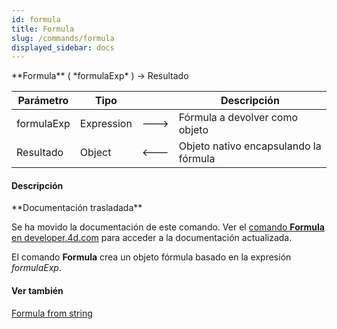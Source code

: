 ```yaml
---
id: formula
title: Formula
slug: /commands/formula
displayed_sidebar: docs
---
```


<!--REF #_command_.Formula.Syntax-->**Formula** ( *formulaExp* ) -> Resultado<!-- END REF-->
<!--REF #_command_.Formula.Params-->
| Parámetro | Tipo |  | Descripción |
| --- | --- | --- | --- |
| formulaExp | Expression | &#x1F852; | Fórmula a devolver como objeto |
| Resultado | Object | &#x1F850; | Objeto nativo encapsulando la fórmula |

<!-- END REF-->

#### Descripción 

<!--REF #_command_.Formula.Summary-->**Documentación trasladada** 

Se ha movido la documentación de este comando.<!-- END REF--> Ver el [comando **Formula** en developer.4d.com](https://developer.4d.com/docs/API/FunctionClass#formula) para acceder a la documentación actualizada.

El comando **Formula** crea un objeto fórmula basado en la expresión *formulaExp*.

#### Ver también 

  
  
  
[Formula from string](formula-from-string.md)  